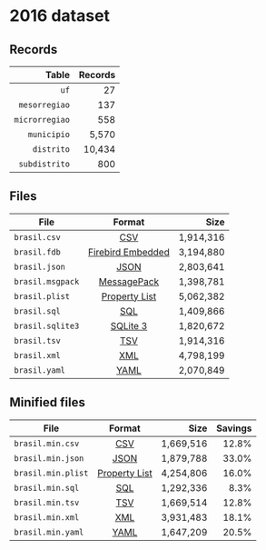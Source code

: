 # 2016 dataset

## Records

|          Table | Records |
| --------------:| -------:|
|           `uf` |      27 |
|  `mesorregiao` |     137 |
| `microrregiao` |     558 |
|    `municipio` |   5,570 |
|     `distrito` |  10,434 |
|  `subdistrito` |     800 |

## Files

| File             | Format                                                                                 |      Size |
| ---------------- |:--------------------------------------------------------------------------------------:| ---------:|
| `brasil.csv`     | [CSV](https://en.wikipedia.org/wiki/Comma-separated_values)                            | 1,914,316 |
| `brasil.fdb`     | [Firebird Embedded](https://en.wikipedia.org/wiki/Embedded_database#Firebird_Embedded) | 3,194,880 |
| `brasil.json`    | [JSON](https://en.wikipedia.org/wiki/JSON)                                             | 2,803,641 |
| `brasil.msgpack` | [MessagePack](https://en.wikipedia.org/wiki/MessagePack)                               | 1,398,781 |
| `brasil.plist`   | [Property List](https://en.wikipedia.org/wiki/Property_list)                           | 5,062,382 |
| `brasil.sql`     | [SQL](https://en.wikipedia.org/wiki/SQL)                                               | 1,409,866 |
| `brasil.sqlite3` | [SQLite 3](https://en.wikipedia.org/wiki/SQLite)                                       | 1,820,672 |
| `brasil.tsv`     | [TSV](https://en.wikipedia.org/wiki/Tab-separated_values)                              | 1,914,316 |
| `brasil.xml`     | [XML](https://en.wikipedia.org/wiki/XML)                                               | 4,798,199 |
| `brasil.yaml`    | [YAML](https://en.wikipedia.org/wiki/YAML)                                             | 2,070,849 |

## Minified files

| File               | Format                                                       |      Size | Savings |
| ------------------ |:------------------------------------------------------------:| ---------:| -------:|
| `brasil.min.csv`   | [CSV](https://en.wikipedia.org/wiki/Comma-separated_values)  | 1,669,516 |   12.8% |
| `brasil.min.json`  | [JSON](https://en.wikipedia.org/wiki/JSON)                   | 1,879,788 |   33.0% |
| `brasil.min.plist` | [Property List](https://en.wikipedia.org/wiki/Property_list) | 4,254,806 |   16.0% |
| `brasil.min.sql`   | [SQL](https://en.wikipedia.org/wiki/SQL)                     | 1,292,336 |    8.3% |
| `brasil.min.tsv`   | [TSV](https://en.wikipedia.org/wiki/Tab-separated_values)    | 1,669,514 |   12.8% |
| `brasil.min.xml`   | [XML](https://en.wikipedia.org/wiki/XML)                     | 3,931,483 |   18.1% |
| `brasil.min.yaml`  | [YAML](https://en.wikipedia.org/wiki/YAML)                   | 1,647,209 |   20.5% |